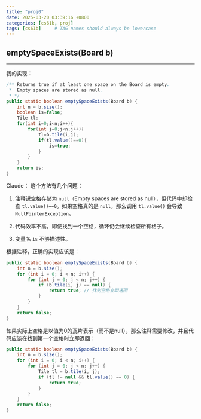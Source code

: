 ```yaml
---
title: "proj0"
date: 2025-03-20 03:39:16 +0800
categories: [cs61b, proj]
tags: [cs61b]     # TAG names should always be lowercase
---
```

## emptySpaceExists(Board b) 
---
我的实现：
```java
/** Returns true if at least one space on the Board is empty.
 *  Empty spaces are stored as null.
 * */
public static boolean emptySpaceExists(Board b) {
    int n = b.size();
    boolean is=false;
    Tile tl;
    for(int i=0;i<n;i++){
        for(int j=0;j<n;j++){
            tl=b.tile(i,j);
            if(tl.value()==0){
                is=true;
            }
        }
    }
    return is;
}
```

Claude：
这个方法有几个问题：
1. 注释说空格存储为 `null`（Empty spaces are stored as null），但代码中却检查 `tl.value()==0`。如果空格真的是 `null`，那么调用 `tl.value()` 会导致 `NullPointerException`。

2. 代码效率不高，即使找到一个空格，循环仍会继续检查所有格子。

3. 变量名 `is` 不够描述性。

根据注释，正确的实现应该是：

```java
public static boolean emptySpaceExists(Board b) {
    int n = b.size();
    for (int i = 0; i < n; i++) {
        for (int j = 0; j < n; j++) {
            if (b.tile(i, j) == null) {
                return true; // 找到空格立即返回
            }
        }
    }
    return false;
}
```

如果实际上空格是以值为0的瓦片表示（而不是null），那么注释需要修改，并且代码应该在找到第一个空格时立即返回：

```java
public static boolean emptySpaceExists(Board b) {
    int n = b.size();
    for (int i = 0; i < n; i++) {
        for (int j = 0; j < n; j++) {
            Tile tl = b.tile(i, j);
            if (tl != null && tl.value() == 0) {
                return true;
            }
        }
    }
    return false;
}
```
